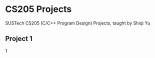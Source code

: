 # CS205 Projects
SUSTech CS205 (C/C++ Program Design) Projects, taught by Shiqi Yu

## Project 1 
1

